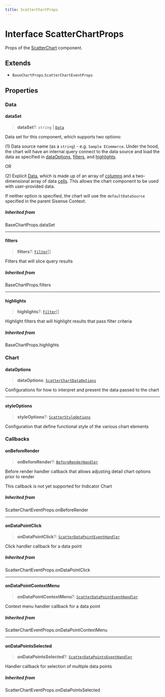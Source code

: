 ```yaml
---
title: ScatterChartProps
---
```


# Interface ScatterChartProps

Props of the [ScatterChart](../functions/function.ScatterChart.md) component.

## Extends

- `BaseChartProps`.`ScatterChartEventProps`

## Properties

### Data

#### dataSet

> **dataSet**?: `string` \| [`Data`](../../sdk-data/interfaces/interface.Data.md)

Data set for this component, which supports two options:

(1) Data source name (as a `string`) - e.g. `Sample ECommerce`. Under the hood,
the chart will have an internal query connect to the data source
and load the data as specified in [dataOptions](interface.ScatterChartProps.md#dataoptions), [filters](interface.ScatterChartProps.md#filters), and [highlights](interface.ScatterChartProps.md#highlights).

OR

(2) Explicit [Data](../../sdk-data/interfaces/interface.Data.md), which is made up of
an array of [columns](../../sdk-data/interfaces/interface.Column.md)
and a two-dimensional array of data [cells](../../sdk-data/interfaces/interface.Cell.md).
This allows the chart component to be used
with user-provided data.

If neither option is specified,
the chart will use the `defaultDataSource` specified in the parent Sisense Context.

##### Inherited from

BaseChartProps.dataSet

***

#### filters

> **filters**?: [`Filter`](../../sdk-data/interfaces/interface.Filter.md)[]

Filters that will slice query results

##### Inherited from

BaseChartProps.filters

***

#### highlights

> **highlights**?: [`Filter`](../../sdk-data/interfaces/interface.Filter.md)[]

Highlight filters that will highlight results that pass filter criteria

##### Inherited from

BaseChartProps.highlights

### Chart

#### dataOptions

> **dataOptions**: [`ScatterChartDataOptions`](interface.ScatterChartDataOptions.md)

Configurations for how to interpret and present the data passed to the chart

***

#### styleOptions

> **styleOptions**?: [`ScatterStyleOptions`](interface.ScatterStyleOptions.md)

Configuration that define functional style of the various chart elements

### Callbacks

#### onBeforeRender

> **onBeforeRender**?: [`BeforeRenderHandler`](../type-aliases/type-alias.BeforeRenderHandler.md)

Before render handler callback that allows adjusting
detail chart options prior to render

This callback is not yet supported for Indicator Chart

##### Inherited from

ScatterChartEventProps.onBeforeRender

***

#### onDataPointClick

> **onDataPointClick**?: [`ScatterDataPointEventHandler`](../type-aliases/type-alias.ScatterDataPointEventHandler.md)

Click handler callback for a data point

##### Inherited from

ScatterChartEventProps.onDataPointClick

***

#### onDataPointContextMenu

> **onDataPointContextMenu**?: [`ScatterDataPointEventHandler`](../type-aliases/type-alias.ScatterDataPointEventHandler.md)

Context menu handler callback for a data point

##### Inherited from

ScatterChartEventProps.onDataPointContextMenu

***

#### onDataPointsSelected

> **onDataPointsSelected**?: [`ScatterDataPointsEventHandler`](../type-aliases/type-alias.ScatterDataPointsEventHandler.md)

Handler callback for selection of multiple data points

##### Inherited from

ScatterChartEventProps.onDataPointsSelected
